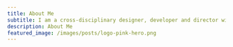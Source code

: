 ```yaml
---
title: About Me
subtitle: I am a cross-disciplinary designer, developer and director with 24 years creating consumer and enterprise experiences across most platforms and devices.
description: About Me
featured_image: /images/posts/logo-pink-hero.png
---
```



